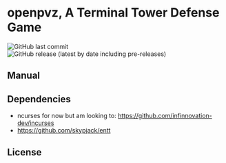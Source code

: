 # openpvz, A Terminal Tower Defense Game

![GitHub last commit](https://img.shields.io/github/last-commit/hew02/openpvz)
![GitHub release (latest by date including pre-releases)](https://img.shields.io/github/v/release/hew02/openpvz?include_prereleases)

## Manual

## Dependencies
  + ncurses for now but am looking to: https://github.com/infinnovation-dev/incurses
  + https://github.com/skypjack/entt

## License
